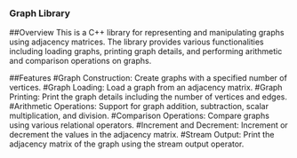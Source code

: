 ### Graph Library
##Overview
  This is a C++ library for representing and manipulating graphs using adjacency matrices. The library provides various functionalities including loading graphs, printing graph details, and performing arithmetic and comparison operations on graphs.

##Features
  #Graph Construction: Create graphs with a specified number of vertices.
  #Graph Loading: Load a graph from an adjacency matrix.
  #Graph Printing: Print the graph details including the number of vertices and edges.
  #Arithmetic Operations: Support for graph addition, subtraction, scalar multiplication, and division.
  #Comparison Operations: Compare graphs using various relational operators.
  #Increment and Decrement: Increment or decrement the values in the adjacency matrix.
  #Stream Output: Print the adjacency matrix of the graph using the stream output operator.

